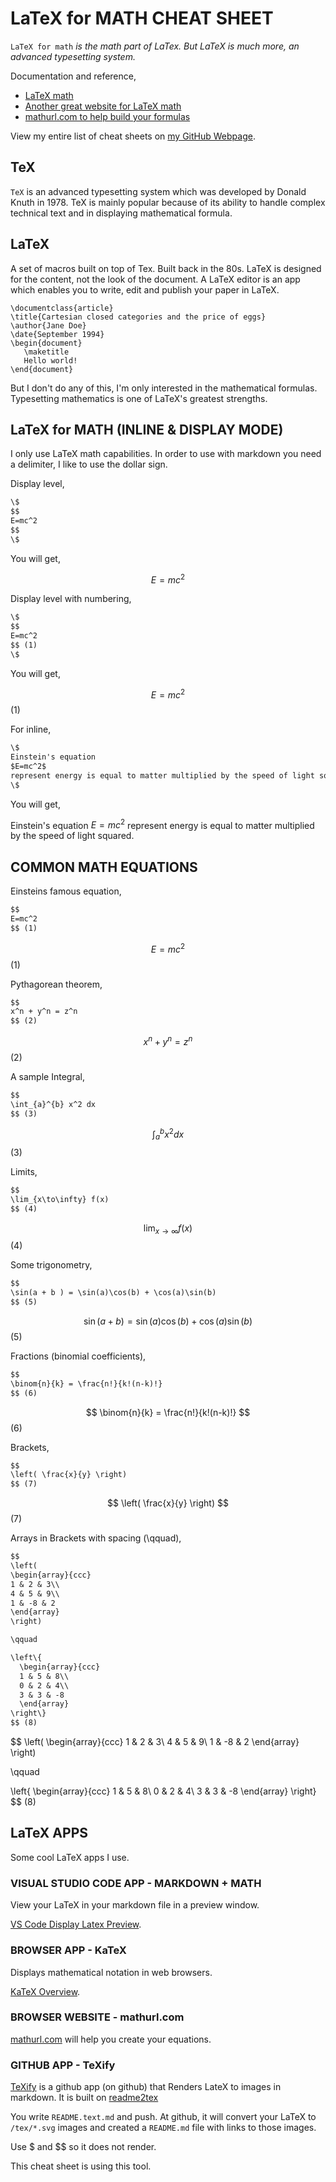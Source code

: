 # LaTeX for MATH CHEAT SHEET

`LaTeX for math` _is the math part of LaTex.  But LaTeX is much more,
an advanced typesetting system._

Documentation and reference,

* [LaTeX math](https://en.wikibooks.org/wiki/LaTeX/Mathematics)
* [Another great website for LaTeX math](https://www.overleaf.com/learn/latex/Mathematical_expressions)
* [mathurl.com to help build your formulas](http://mathurl.com/)

View my entire list of cheat sheets on
[my GitHub Webpage](https://jeffdecola.github.io/my-cheat-sheets/).

## TeX

`TeX` is an advanced typesetting system which was
developed by Donald Knuth in 1978. TeX is mainly popular
because of its ability to handle complex technical
text and in displaying mathematical formula.

## LaTeX

A set of macros built on top of Tex. Built back in the 80s.
LaTeX is designed for the content, not the look of the document.
A LaTeX editor is an app which enables you to write,
edit and publish your paper in LaTeX.

```
\documentclass{article}
\title{Cartesian closed categories and the price of eggs}
\author{Jane Doe}
\date{September 1994}
\begin{document}
   \maketitle
   Hello world!
\end{document}
```

But I don't do any of this, I'm only interested in
the mathematical formulas. Typesetting mathematics
is one of LaTeX's greatest strengths.

## LaTeX for MATH (INLINE & DISPLAY MODE)

I only use LaTeX math capabilities. In order to use with markdown
you need a delimiter, I like to use the dollar sign.

Display level,

```txt
\$
$$
E=mc^2
$$
\$
```

You will get,

$$
E=mc^2
$$

Display level with numbering,

```txt
\$
$$
E=mc^2
$$ (1)
\$
```
You will get,

$$
E=mc^2
$$ (1)

For inline,

```txt
\$
Einstein's equation
$E=mc^2$
represent energy is equal to matter multiplied by the speed of light squared.
\$
```

You will get,

Einstein's equation
$E=mc^2$
represent energy is equal to matter multiplied by the speed of light squared.

## COMMON MATH EQUATIONS

Einsteins famous equation,

```txt
$$
E=mc^2
$$ (1)
```

$$
E=mc^2
$$ (1)

Pythagorean theorem,

```txt
$$
x^n + y^n = z^n
$$ (2)
```

$$
x^n + y^n = z^n
$$ (2)

A sample Integral,

```txt
$$
\int_{a}^{b} x^2 dx
$$ (3)
```

$$
\int_{a}^{b} x^2 dx
$$ (3)

Limits,

```txt
$$
\lim_{x\to\infty} f(x)
$$ (4)
```

$$
\lim_{x\to\infty} f(x)
$$ (4)

Some trigonometry,

```txt
$$
\sin(a + b ) = \sin(a)\cos(b) + \cos(a)\sin(b)
$$ (5)
```

$$
\sin(a + b ) = \sin(a)\cos(b) + \cos(a)\sin(b)
$$ (5)

Fractions (binomial coefficients),

```txt
$$
\binom{n}{k} = \frac{n!}{k!(n-k)!}
$$ (6)
```

$$
\binom{n}{k} = \frac{n!}{k!(n-k)!}
$$ (6)

Brackets,

```txt
$$
\left( \frac{x}{y} \right)
$$ (7)
```

$$
\left( \frac{x}{y} \right)
$$ (7)

Arrays in Brackets with spacing (\qquad),

```txt
$$
\left(
\begin{array}{ccc}
1 & 2 & 3\\
4 & 5 & 9\\
1 & -8 & 2
\end{array}
\right)

\qquad

\left\{
  \begin{array}{ccc}
  1 & 5 & 8\\
  0 & 2 & 4\\
  3 & 3 & -8
  \end{array}
\right\}
$$ (8)
```

$$
\left(
\begin{array}{ccc}
1 & 2 & 3\\
4 & 5 & 9\\
1 & -8 & 2
\end{array}
\right)

\qquad

\left\{
  \begin{array}{ccc}
  1 & 5 & 8\\
  0 & 2 & 4\\
  3 & 3 & -8
  \end{array}
\right\}
$$ (8)

## LaTeX APPS

Some cool LaTeX apps I use.

### VISUAL STUDIO CODE APP - MARKDOWN + MATH

View your LaTeX in your markdown file in a preview window.

[VS Code Display Latex Preview](https://marketplace.visualstudio.com/items?itemName=goessner.mdmath).

### BROWSER APP - KaTeX

Displays mathematical notation in web browsers.

[KaTeX Overview](https://katex.org/docs/supported.html).

### BROWSER WEBSITE - mathurl.com

[mathurl.com](http://mathurl.com/)
will help you create your equations.

### GITHUB APP - TeXify

[TeXify](https://github.com/apps/texify)
is a github app (on github) that Renders LateX to images in markdown.
It is built on
[readme2tex](https://github.com/leegao/readme2tex)

You write `README.text.md` and push.
At github, it will convert your LaTeX to `/tex/*.svg` images and
created a `README.md` file with links to those images.

Use \$ and \$$ so it does not render.

This cheat sheet is using this tool.
